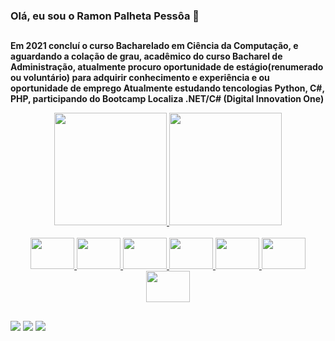 ### Olá, eu sou o Ramon Palheta Pessôa 👋
##



**Em 2021 concluí o curso Bacharelado em Ciência da Computação, e aguardando a colação de grau, acadêmico do curso Bacharel de Administração, atualmente procuro oportunidade de estágio(renumerado ou voluntário) para adquirir conhecimento e experiência e ou oportunidade de emprego
 Atualmente  estudando  tencologias  Python, C#, PHP, participando do Bootcamp Localiza .NET/C# (Digital Innovation One)**




<div align="center">
  <a href="https://github.com/RamonPPessoa">
  <img height="180em" src="https://github-readme-stats.vercel.app/api?username=RamonPPessoa&show_icons=true&theme=dark&include_all_commits=true&count_private=true"/>
  <img height="180em" src="https://github-readme-stats.vercel.app/api/top-langs/?username=RamonPPessoa&layout=compact&langs_count=7&theme=dark"/>

  
  <div style="display-flex"><br>
    <img height ="50" width="70"  src="https://cdn.jsdelivr.net/gh/devicons/devicon/icons/python/python-original-wordmark.svg" />
    <img height ="50" width="70" src="https://cdn.jsdelivr.net/gh/devicons/devicon/icons/php/php-original.svg" />

    
  <img height ="50" width="70" src = "https://cdn.jsdelivr.net/gh/devicons/devicon/icons/csharp/csharp-original.svg" />
 
<img height ="50" width="70" src = https://user-images.githubusercontent.com/33637915/147134570-12b4e3e2-058d-4f54-a57b-46123aea5b76.png />
    <img height ="50" width="70" src="https://cdn.jsdelivr.net/gh/devicons/devicon/icons/mysql/mysql-original-wordmark.svg" />
    <img height ="50" width="70" src="https://cdn.jsdelivr.net/gh/devicons/devicon/icons/html5/html5-original-wordmark.svg" />
    <img height ="50" width="70" src="https://cdn.jsdelivr.net/gh/devicons/devicon/icons/css3/css3-original-wordmark.svg" />

  </div>
    </div>
   
  ##
  

 <a href="" target="_blank"><img src="https://img.shields.io/badge/Discord-7289DA?style=for-the-badge&logo=discord&logoColor=white" target="_blank"></a> 
  <a href = "mailto:pessoapalheta.ramon@gmail.com"><img src="https://img.shields.io/badge/-Gmail-%23333?style=for-the-badge&logo=gmail&logoColor=white" target="_blank"></a>
  <a href="https://www.linkedin.com/in/ramon-palheta-pessoa-de-souza-715503159/" target="_blank"><img src="https://img.shields.io/badge/-LinkedIn-%230077B5?style=for-the-badge&logo=linkedin&logoColor=white" target="_blank"></a> 
 

 
</div>
